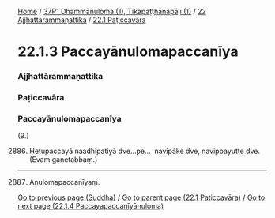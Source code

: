 
[Home](/) / [37P1 Dhammānuloma (1), Tikapaṭṭhānapāḷi (1)](../../../37P1.md) / [22 Ajjhattārammaṇattika](../../22.md) / [22.1 Paṭiccavāra](../22.1.md)

# 22.1.3 Paccayānulomapaccanīya

### Ajjhattārammaṇattika

### Paṭiccavāra

### Paccayānulomapaccanīya

(9.)

2886. Hetupaccayā naadhipatiyā dve…pe…  navipāke dve, navippayutte dve. (Evaṃ gaṇetabbaṃ.)

---

2887. Anulomapaccanīyaṃ.



[Go to previous page (Suddha)](22.1.2/22.1.2.2/Suddha.md) / [Go to parent page (22.1 Paṭiccavāra)](../22.1.md) / [Go to next page (22.1.4 Paccayapaccanīyānuloma)](22.1.4.md)


